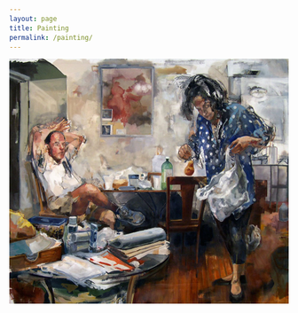 ```yaml
---
layout: page
title: Painting
permalink: /painting/
---
```

![alt text](/images/igotthisforyou.jpg "I got this for you")

